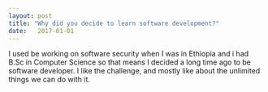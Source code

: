 ```yaml
---
layout: post
title: "Why did you decide to learn software development?"
date:   2017-01-01
---
```




I used be working on software security when I was in Ethiopia and i had B.Sc in Computer Science so that means I decided a long time ago to be software developer. I like the challenge, and mostly like about the unlimited things we can do with it.    
